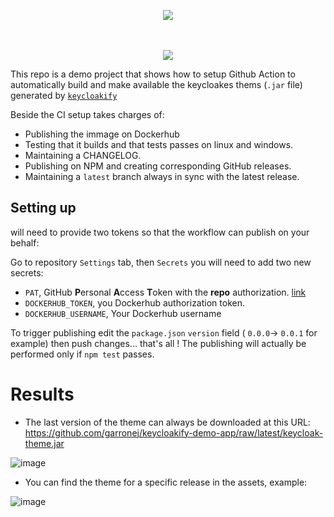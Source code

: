 <p align="center">
    <img src="https://user-images.githubusercontent.com/6702424/110417203-6bae4e80-8095-11eb-8211-2592a5758668.png">  
</p>
<p align="center">
    <i></i>
    <br>
    <br>
    <img src="https://github.com/garronej/keycloakify-demo-app/workflows/ci/badge.svg?branch=main">
</p>


This repo is a demo project that shows how to setup Github Action to automatically
build and make available the keycloakes thems (`.jar` file) generated by [`keycloakify`](https://github.com/InseeFrLab/keycloakify)

Beside the CI setup takes charges of:

- Publishing the immage on Dockerhub
- Testing that it builds and that tests passes on linux and windows.
- Maintaining a CHANGELOG.
- Publishing on NPM and creating corresponding GitHub releases.
- Maintaining a ``latest`` branch always in sync with the latest release.

## Setting up

will need to provide two tokens so that the workflow can publish on your behalf:

Go to repository ``Settings`` tab, then ``Secrets`` you will need to add two new secrets:
- ``PAT``, GitHub **P**ersonal **A**ccess **T**oken with the **repo** authorization. [link](https://github.com/settings/tokens)
- ``DOCKERHUB_TOKEN``, you Dockerhub authorization token.
- ``DOCKERHUB_USERNAME``, Your Dockerhub username

To trigger publishing edit the ``package.json`` ``version`` field ( ``0.0.0``-> ``0.0.1`` for example) then push changes... that's all !
The publishing will actually be performed only if ``npm test`` passes.  

# Results

- The last version of the theme can always be downloaded at this URL: https://github.com/garronej/keycloakify-demo-app/raw/latest/keycloak-theme.jar

![image](https://user-images.githubusercontent.com/6702424/110417912-ba101d00-8096-11eb-8664-deae92664b9a.png)

- You can find the theme for a specific release in the assets, example:

 ![image](https://user-images.githubusercontent.com/6702424/110415780-ceeab180-8092-11eb-98a5-68ded9bfeeb7.png)

